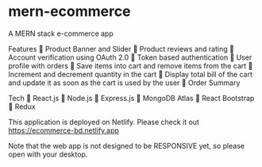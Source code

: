 # mern-ecommerce
A MERN stack e-commerce app

Features
	Product Banner and Slider
	Product reviews and rating
	Account verification using OAuth 2.0
	Token based authentication
	User profile with orders
	Save items into cart and remove items from the cart
	Increment and decrement quantity in the cart
	Display total bill of the cart and update it as soon as the cart is used by the user
	Order Summary


Tech
	React.js
	Node.js
	Express.js
	MongoDB Atlas
	React Bootstrap
	Redux

This application is deployed on Netlify. Please check it out https://ecommerce-bd.netlify.app


Note that the web app is not designed to be RESPONSIVE yet, so please open with your desktop.
